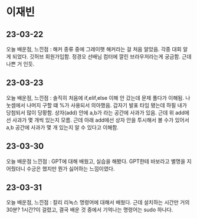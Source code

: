 # 이재빈
## 23-03-22
오늘 배운점, 느낀점 : 해커 종류 중에 그레이햇 해커라는 걸 처음 알았음. 각종 대회 알게 되었다. 깃허브 회원가입함. 정경오 선배님 컴터에 깔린
브라우저라는게 궁금함. 근데 나쁜 거 인듯.
## 23-03-23
오늘 배운점, 느낀점 : 솔직히 처음에 if,elif,else 이해 안 갔는데 문제 풀다가 이해됨. 나눗셈에서 나머지 구할 떄 %가 사용되서 의아했음. 갑자기 발표 타임 됐는데
하필 내가 당첨되서 많이 당황함. 상자(add) 안에 a,b가 라는 공간에 사과가 있음. 근데 위 add에선 사과가 몇 개씩 있는지 모름. 근데 아래 add에선 상자 안을 투시해서 볼 수가 있어서
a,b 공간에 사과가 몇 개 있는지 알 수 있다고 이해함.
## 23-03-30
오늘 배운점 느낀점 : GPT에 대해 배웠고, 실습을 해봤다. GPT한테 바보라고 별명을 지어줬더니 수긍은 했지만 뭔가 싫어하는 느낌이였다.
## 23-03-31
오늘 배운점, 느낀점 : 칼리 리녹스 명령어에 대해서 배웠다. 근데 설치하는 시간만 거의 30분? 1시간?이 걸렸고, 결국  배운 것 중에서 기억나는 명령어는 sudo 하나다.
